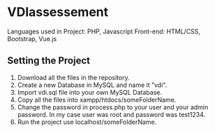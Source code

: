 # VDIassessement

Languages used in Project: PHP, Javascript
Front-end: HTML/CSS, Bootstrap, Vue.js

## Setting the Project
1. Download all the files in the repository.
2. Create a new Database in MySQL and name it "vdi".
3. Import vdi.sql file into your own MySQL Database.
4. Copy all the files into xampp/htdocs/someFolderName.
5. Change the password in process.php to your user and your admin password. In my case user was root and password was test1234. 
6. Run the project use localhost/someFolderName.
